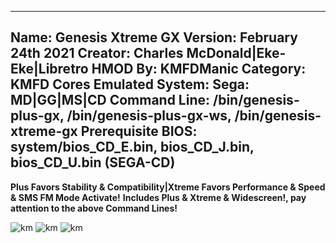 -----------------------
Name: Genesis Xtreme GX
Version: February 24th 2021
Creator: Charles McDonald|Eke-Eke|Libretro
HMOD By: KMFDManic
Category: KMFD Cores
Emulated System: Sega: MD|GG|MS|CD
Command Line: /bin/genesis-plus-gx, /bin/genesis-plus-gx-ws, /bin/genesis-xtreme-gx
Prerequisite BIOS: system/bios_CD_E.bin, bios_CD_J.bin, bios_CD_U.bin (SEGA-CD)
-----------------------
**Plus Favors Stability & Compatibility|Xtreme Favors Performance & Speed & SMS FM Mode Activate!**
**Includes Plus & Xtreme & Widescreen!, pay attention to the above Command Lines!**

![km](https://i.imgur.com/opH66xS.png)
![km](https://i.imgur.com/xzgQLIR.png)
![km](https://i.imgur.com/6TMPK0c.png)

